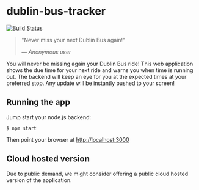 # dublin-bus-tracker

[![Build Status](https://secure.travis-ci.org/horsemeat/dublin-bus-tracker.png)](http://travis-ci.org/horsemeat/dublin-bus-tracker)

> "Never miss your next Dublin Bus again!"
>
> &mdash; <cite>Anonymous user</cite>

You will never be missing again your Dublin Bus ride! This web application shows the due time for your next ride and warns you when time is running out.
The backend will keep an eye for you at the expected times at your preferred stop. Any update will be instantly pushed to your screen!

## Running the app

Jump start your node.js backend:

```
$ npm start
```

Then point your browser at [http://localhost:3000](http://localhost:3000)

## Cloud hosted version

Due to public demand, we might consider offering a public cloud hosted version of the application.
